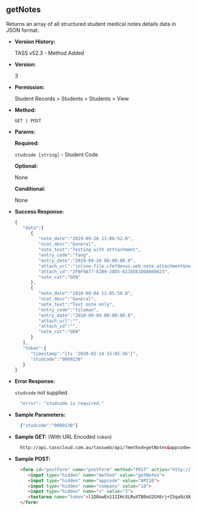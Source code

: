 **getNotes**
----
  Returns an array of all structured student medical notes details data in JSON format.
  
* **Version History:**

  TASS v52.3 - Method Added

* **Version:**

  3

* **Permission:**

  Student Records > Students > Students > View

* **Method:**

  `GET | POST`
  
*  **Params:**

   **Required:**
 
   `studcode [string]` - Student Code

   **Optional:**

   None

   **Conditional:**

   None

* **Success Response:**

    ```javascript
    { 
       "data":[ 
          { 
             "note_date":"2019-09-26 11:06:52.0",
             "ncat_desc":"General",
             "note_text":"Testing with atttachment",
             "entry_code":"fang",
             "entry_date":"2019-09-26 00:00:00.0",
             "attach_url":"inline-file.cfm?do=ui.web.note.attachment&note_cat=GEN&note_date=2019-09-26 11:06:52.0&note_num=&entity_type=S&entity_code=0009130&notetype=standard",
             "attach_id":"2F8F9A77-E2B9-28D5-611EDE1D0A66D623",
             "note_cat":"GEN"
          },
          { 
             "note_date":"2018-09-04 11:05:50.0",
             "ncat_desc":"General",
             "note_text":"Test note only",
             "entry_code":"tsloman",
             "entry_date":"2018-09-04 00:00:00.0",
             "attach_url":"",
             "attach_id":"",
             "note_cat":"GEN"
          }
       ],
       "token":{ 
          "timestamp":"{ts '2020-02-14 15:05:56'}",
          "studcode":"0009130"
       }
    }
    ```
 
* **Error Response:**

    `studcode` not supplied
    ```javascript
      "error": "studcode is required."
    ```

* **Sample Parameters:**

  ```javascript
    {"studcode":"0009130"}
  ```

* **Sample GET:** (With URL Encoded `token`)

  ```HTML
    http://api.tasscloud.com.au/tassweb/api/?method=getNotes&appcode=API10&company=10&v=3&token=l1D8owEn111IHcXLRwXTB0oU2GX6rj%2BISqa9zXA8We3J3mwgjW5pdUvFK3%2FIZ4mJ4bMyfKTmEoup%2B3tTE9GeLQ%3D%3D
  ```
  
* **Sample POST:**

  ```HTML
    <form id="postForm" name="postForm" method="POST" action="http://api.tasscloud.com.au/tassweb/api/">
       <input type="hidden" name="method" value="getNotes">
       <input type="hidden" name="appcode" value="API10">
       <input type="hidden" name="company" value="10">
       <input type="hidden" name="v" value="3">
       <textarea name="token">l1D8owEn111IHcXLRwXTB0oU2GX6rj+ISqa9zXA8We3J3mwgjW5pdUvFK3/IZ4mJ4bMyfKTmEoup+3tTE9GeLQ==</textarea>
    </form>
  ```